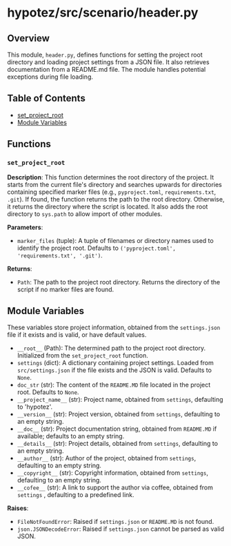 # hypotez/src/scenario/header.py

## Overview

This module, `header.py`, defines functions for setting the project root directory and loading project settings from a JSON file.  It also retrieves documentation from a README.md file. The module handles potential exceptions during file loading.

## Table of Contents

* [set_project_root](#set-project-root)
* [Module Variables](#module-variables)


## Functions

### `set_project_root`

**Description**: This function determines the root directory of the project. It starts from the current file's directory and searches upwards for directories containing specified marker files (e.g., `pyproject.toml`, `requirements.txt`, `.git`). If found, the function returns the path to the root directory. Otherwise, it returns the directory where the script is located. It also adds the root directory to `sys.path` to allow import of other modules.

**Parameters**:

- `marker_files` (tuple): A tuple of filenames or directory names used to identify the project root.  Defaults to `('pyproject.toml', 'requirements.txt', '.git')`.

**Returns**:

- `Path`: The path to the project root directory. Returns the directory of the script if no marker files are found.


## Module Variables

These variables store project information, obtained from the `settings.json` file if it exists and is valid, or have default values.

- `__root__` (Path): The determined path to the project root directory. Initialized from the `set_project_root` function.
- `settings` (dict): A dictionary containing project settings.  Loaded from `src/settings.json` if the file exists and the JSON is valid. Defaults to `None`.
- `doc_str` (str): The content of the `README.MD` file located in the project root.  Defaults to `None`.
- `__project_name__` (str): Project name, obtained from `settings`, defaulting to 'hypotez'.
- `__version__` (str): Project version, obtained from `settings`, defaulting to an empty string.
- `__doc__` (str): Project documentation string, obtained from `README.MD` if available; defaults to an empty string.
- `__details__` (str): Project details, obtained from `settings`, defaulting to an empty string.
- `__author__` (str): Author of the project, obtained from `settings`, defaulting to an empty string.
- `__copyright__` (str): Copyright information, obtained from `settings`, defaulting to an empty string.
- `__cofee__` (str): A link to support the author via coffee, obtained from `settings` , defaulting to a predefined link.

**Raises**:

- `FileNotFoundError`: Raised if `settings.json` or `README.MD` is not found.
- `json.JSONDecodeError`: Raised if `settings.json` cannot be parsed as valid JSON.